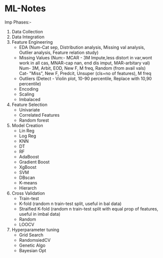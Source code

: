 # ML-Notes

Imp Phases:-
1. Data Collection 
2. Data Integration
3. Feature Engineering
    - EDA (Num-Cat sep, Distribution analysis, Missing val analysis, Outlier analysis, Feature relation study) <br>
    - Missing Values (Num:- MCAR - 3M Impute,less distort in var,wont work in all cas, MNAR-cap nan, end dis imput, MAR-arbitary val) <br>
       Num- 3M, Arbit, EOD, New F, M freq, Random (from avail vals) <br>
      Cat- "Miss", New F, Predcit, Unsuper (cls=no of features), M freq   <br>
    - Outliers (Detect - Violin plot, 10-90 percentile, Replace with 10,90 percentile)
    - Encoding
    - Scaling
    - Imbalaced
4. Feature Selection
    - Univariate
    - Correlated Features
    - Random forest
5. Model Creation 
   - Lin Reg
   - Log Reg
   - KNN
   - DT
   - RF
   - AdaBoost
   - Gradient Boost
   - XgBoost
   - SVM
   - DBscan
   - K-means
   - Hierarch
6. Cross Validation
   - Train-test
   - K-fold (random n train-test split, useful in bal data)
   - Straified K-fold (random n train-test split with equal prop of features, useful in imbal data)
   - Random
   - LOOCV
7. Hyperparameter tuning
    - Grid Search
    - RandomsiedCV
    - Genetic Algo
    - Bayesian Opt
